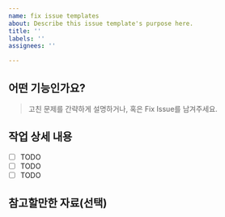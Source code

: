 ```yaml
---
name: fix issue templates
about: Describe this issue template's purpose here.
title: ''
labels: ''
assignees: ''

---
```


## 어떤 기능인가요?

> 고친 문제를 간략하게 설명하거나, 혹은 Fix Issue를 남겨주세요.

## 작업 상세 내용

- [ ] TODO
- [ ] TODO
- [ ] TODO

## 참고할만한 자료(선택)
